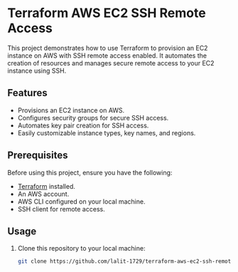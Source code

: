 # Terraform AWS EC2 SSH Remote Access

This project demonstrates how to use Terraform to provision an EC2 instance on AWS with SSH remote access enabled. It automates the creation of resources and manages secure remote access to your EC2 instance using SSH.

## Features

- Provisions an EC2 instance on AWS.
- Configures security groups for secure SSH access.
- Automates key pair creation for SSH access.
- Easily customizable instance types, key names, and regions.

## Prerequisites

Before using this project, ensure you have the following:

- [Terraform](https://www.terraform.io/downloads) installed.
- An AWS account.
- AWS CLI configured on your local machine.
- SSH client for remote access.

## Usage

1. Clone this repository to your local machine:

   ```bash
   git clone https://github.com/lalit-1729/terraform-aws-ec2-ssh-remote-access.git
